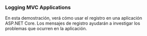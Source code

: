 ### Logging MVC Applications

En esta demostración, verá cómo usar el registro en una aplicación ASP.NET Core. Los mensajes de registro ayudarán a investigar los problemas que ocurren en la aplicación.
